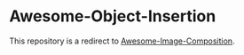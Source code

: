 # Awesome-Object-Insertion
This repository is a redirect to [Awesome-Image-Composition](https://github.com/bcmi/Awesome-Image-Composition).

